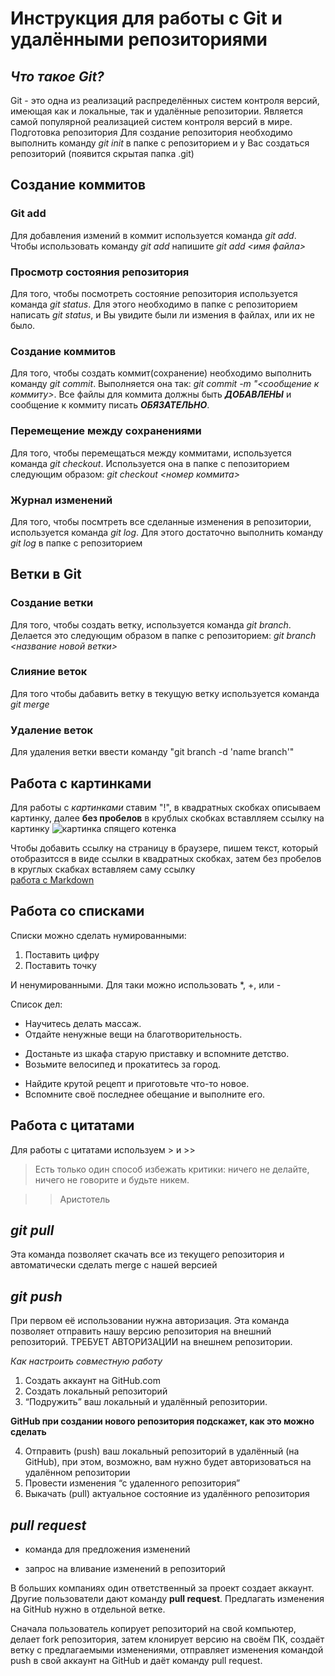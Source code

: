# Инструкция для работы с Git и удалёнными репозиториями

## *Что такое Git?*  
Git - это одна из реализаций распределённых систем контроля версий, имеющая как и локальные, так и удалённые репозитории. Является самой популярной реализацией систем контроля версий в мире.
Подготовка репозитория
Для создание репозитория необходимо выполнить команду *git init*  в папке с репозиторием и у Вас создаться репозиторий (появится скрытая папка .git)

## Создание коммитов  

### Git add  
Для добавления измений в коммит используется команда *git add*. Чтобы использовать команду *git add* напишите *git add <имя файла>*

### Просмотр состояния репозитория
Для того, чтобы посмотреть состояние репозитория используется команда *git status*. Для этого необходимо в папке с репозиторием написать *git status*, и Вы увидите были ли измения в файлах, или их не было.

### Создание коммитов  
Для того, чтобы создать коммит(сохранение) необходимо выполнить команду *git commit*. Выполняется она так: *git commit -m "<сообщение к коммиту>*. Все файлы для коммита должны быть ***ДОБАВЛЕНЫ*** и сообщение к коммиту писать ***ОБЯЗАТЕЛЬНО***.

### Перемещение между сохранениями  
Для того, чтобы перемещаться между коммитами, используется команда *git checkout*. Используется она в папке с пепозиторием следующим образом: *git checkout <номер коммита>*

### Журнал изменений  
Для того, чтобы посмтреть все сделанные изменения в репозитории, используется команда *git log*. Для этого достаточно выполнить команду *git log* в папке с репозиторием

## Ветки в Git  

### Создание ветки  

Для того, чтобы создать ветку, используется команда *git branch*. Делается это следующим образом в папке с репозиторием: *git branch <название новой ветки>*

### Слияние веток  

Для того чтобы дабавить ветку в текущую ветку используется команда *git merge <name branch>*

### Удаление веток  
Для удаления ветки ввести команду "git branch -d 'name branch'"  

## Работа с картинками  

Для работы с *картинками* ставим "!", в квадратных скобках описываем картинку, далее **без пробелов** в крублых скобках вставлляем ссылку на картинку 
![картинка спящего котенка](https://encrypted-tbn0.gstatic.com/images?q=tbn:ANd9GcRKXBGIe2uG57KaGmzB55AYcxXkypsQbHuM-OyAHxkdLMRh_ZG7WETGP3arqi7wlxfH5vE&usqp=CAU)  

Чтобы добавить ссылку на страницу в браузере, пишем текст, который отобразитсся в виде ссылки в квадратных скобках, затем без пробелов в круглых скабках вставляем саму ссылку  
[работа с Markdown](https://texterra.ru/blog/ischerpyvayushchaya-shpargalka-po-sintaksisu-razmetki-markdown-na-zametku-avtoram-veb-razrabotchikam.html)  

## Работа со списками  
Списки можно сделать нумированными:  
1. Поставить цифру 
2. Поставить точку

И ненумированными. Для таки можно использовать *, +, или -

Список дел:  
*  Научитесь делать массаж.  
*  Отдайте ненужные вещи на благотворительность.  
+  Достаньте из шкафа старую приставку и вспомните детство.  
+  Возьмите велосипед и прокатитесь за город.  
-  Найдите крутой рецепт и приготовьте что-то новое.  
-  Вспомните своё последнее обещание и выполните его.  

## Работа с цитатами  
Для работы с цитатами используем > и >>  
> Есть только один способ избежать критики: ничего не делайте, ничего не говорите и будьте никем.

>> Аристотель 

## *git pull*
Эта команда позволяет скачать все из текущего репозитория и автоматически сделать merge с нашей версией

## *git push*
При первом её использовании нужна авторизация.
Эта команда позволяет отправить нашу версию репозитория на внешний репозиторий. ТРЕБУЕТ АВТОРИЗАЦИИ на внешнем репозитории.

*Как настроить совместную работу*

1. Создать аккаунт на GitHub.com
2. Создать локальный репозиторий
3. “Подружить” ваш локальный и удалённый репозитории. 
    
**GitHub при создании нового репозитория подскажет, как это можно сделать**
    
4. Отправить (push) ваш локальный репозиторий в удалённый (на GitHub), при этом, возможно, вам нужно будет авторизоваться на удалённом репозитории
5. Провести изменения “с удаленного репозитория”
6. Выкачать (pull) актуальное состояние из удалённого репозитория

## *pull request*

- команда для предложения изменений 

- запрос на вливание изменений в репозиторий

В больших компаниях один ответственный за проект создает аккаунт. Другие пользователи дают команду **pull request**. Предлагать изменения на GitHub нужно в отдельной ветке.  

Сначала пользователь копирует репозиторий на свой компьютер, делает fork репозитория, затем клонирует версию на своём ПК, создаёт ветку с предлагаемыми изменениями, отправляет изменения командой push в свой аккаунт на GitHub и даёт команду pull request.
